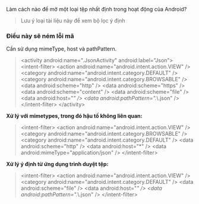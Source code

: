 Làm cách nào để mở một loại tệp nhất định trong hoạt động của Android?

> Lưu ý loại tài liệu này để xem bộ lọc ý định 

### Điều này sẽ ném lỗi mã

Cần sử dụng mimeType, host và pathPattern.

> &lt;activity
    android:name=".JsonActivity"
    android:label="Json"&gt;
    &lt;intent-filter&gt;
        &lt;action android:name="android.intent.action.VIEW" /&gt;
        &lt;category android:name="android.intent.category.DEFAULT" /&gt;
        &lt;category android:name="android.intent.category.BROWSABLE" /&gt;
        &lt;data android:scheme="http" /&gt;
        &lt;data android:scheme="https" /&gt;
        &lt;data android:scheme="content" /&gt;
        &lt;data android:scheme="file" /&gt;
        &lt;data android:host="*" /&gt;
        &lt;data android:pathPattern=".*\\.json" /&gt;
    &lt;/intent-filter&gt;
&lt;/activity&gt; 

**Xử lý với mimetypes, trong đó hậu tố không liên quan:**

> &lt;intent-filter&gt;
    &lt;action android:name="android.intent.action.VIEW" /&gt;
    &lt;category android:name="android.intent.category.BROWSABLE" /&gt;
    &lt;category android:name="android.intent.category.DEFAULT" /&gt;
    &lt;data android:scheme="http" /&gt;
    &lt;data android:host="*" /&gt;
    &lt;data android:mimeType="application/json" /&gt;
  &lt;/intent-filter&gt;

**Xử lý ý định từ ứng dụng trình duyệt tệp:**

> &lt;intent-filter&gt;
    &lt;action android:name="android.intent.action.VIEW" /&gt;
    &lt;category android:name="android.intent.category.DEFAULT" /&gt;
    &lt;data android:scheme="file" /&gt; 
    &lt;data android:host="*" /&gt;
    &lt;data android:pathPattern=".*\\.json" /&gt;
  &lt;/intent-filter&gt;

